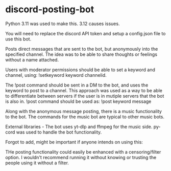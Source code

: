 # discord-posting-bot
Python 3.11 was used to make this. 3.12 causes issues.

You will need to replace the discord API token and setup a config.json file to use this bot.

Posts direct messages that are sent to the bot, but anonymously into the specified channel.
The idea was to be able to share thoughts or feelings without a name attached.

Users with moderator permissions should be able to set a keyword and channel, using:
!setkeyword keyword channelid.

The !post command should be sent in a DM to the bot, and uses the keyword to post to a channel.
This approach was used as a way to be able to differentiate between servers if the user is in mutiple servers
that the bot is also in.
!post command should be used as:
!post keyword message

Along with the anonymous message posting, there is a music functionality to the bot.
The commands for the music bot are typical to other music bots.

External libraries -
The bot uses yt-dlp and ffmpeg for the music side.
py-cord was used to handle the bot functionality.


Forgot to add, might be important if anyone intends on using this:

THe posting functionality could easily be enhanced with a censoring/filter option. I wouldn't recommend running it
without knowing or trusting the people using it without a filter.
